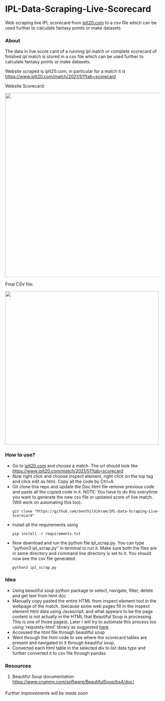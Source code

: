 # IPL-Data-Scraping-Live-Scorecard
Web scraping live IPL scorecard from [iplt20.com](https://www.iplt20.com/) to a csv file which can be used further to calculate fantasy points or make datasets

### About
The data in live score card of a running ipl match or complete scorecard of finished ipl match is stored in a csv file which can be used further to calculate fantasy points or make datasets. 

Website scraped is iplt20.com, in particular for a match it is https://www.iplt20.com/match/2021/51?tab=scorecard

Website Scorecard:

<img src="https://user-images.githubusercontent.com/47270916/136180633-90302439-5907-4cbb-a627-e770724bd8ec.png" width="600">

Final CSV file:

<img src="https://user-images.githubusercontent.com/47270916/136181445-6b508fad-8e1f-434a-801c-b24453cb6f5a.png" width="500">

### How to use?
- Go to [iplt20.com](https://www.iplt20.com/) and choose a match. The url should look like https://www.iplt20.com/match/2021/51?tab=scorecard
- Now right click and choose inspect element, right click on the top <html> tag and click edit as html. Copy all the code by Ctrl+A. 
- Git clone this repo and update the Doc.html file remove previous code and paste all the copied code in it. 
NOTE: You have to do this everytime you want to generate the new csv file or updated score of live match. (Will work on automating this too). 
  ```
  git clone "https://github.com/SenthilVikram/IPL-Data-Scraping-Live-Scorecard"
  ```
- Install all the requirements using 
  ```
  pip install -r requirements.txt 
  ```
- Now download and run the python file ipl_scrap.py. You can type "python3 ipl_scrap.py" in terminal to run it. Make sure both the files are in same directory and command line directory is set to it. You should now see the csv file generated.
  ```
  python3 ipl_scrap.py
  ```

### Idea
- Using beautiful soup python package to select, navigate, filter, delete and get text from html doc
- Manually copy pasted the entire HTML from inspect element tool in the webpage of the match.  (because some web pages fill in the inspect element html data using Javascript, and what appears to be the page content is not actually in the HTML that Beautiful Soup is processing. This is one of those pages). Later I will try to automate this process too using 'requests-html' library as suggested [here](https://stackoverflow.com/a/53754005/12705907).
- Accessed the html file through beautiful soup
- Went through the html code to see where the scorecard tables are present and navigated to it through beautiful soup. 
- Converted each html table in the selected div to list data type and further converted it to csv file through pandas


### Resources
1. Beautiful Soup documentation
https://www.crummy.com/software/BeautifulSoup/bs4/doc/

###### Further improvements will be made soon
